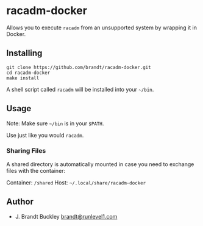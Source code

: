 # racadm-docker

Allows you to execute `racadm` from an unsupported system by wrapping it in Docker.

## Installing

    git clone https://github.com/brandt/racadm-docker.git
    cd racadm-docker
    make install

A shell script called `racadm` will be installed into your `~/bin`.

## Usage

Note: Make sure `~/bin` is in your `$PATH`.

Use just like you would `racadm`.

### Sharing Files

A shared directory is automatically mounted in case you need to exchange files with the container:

Container: `/shared`
Host: `~/.local/share/racadm-docker`


## Author

- J. Brandt Buckley <brandt@runlevel1.com>

